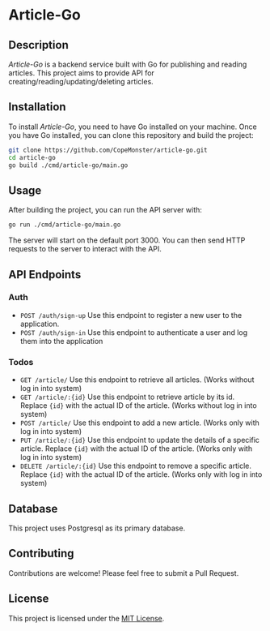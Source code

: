 # Article-Go

## Description
*Article-Go* is a backend service built with Go for publishing and reading articles. This project aims to provide API for creating/reading/updating/deleting articles.

## Installation
To install *Article-Go*, you need to have Go installed on your machine. Once you have Go installed, you can clone this repository and build the project:

```bash
git clone https://github.com/CopeMonster/article-go.git
cd article-go
go build ./cmd/article-go/main.go
```

## Usage
After building the project, you can run the API server with:

```bash
go run ./cmd/article-go/main.go
```
The server will start on the default port 3000. You can then send HTTP requests to the server to interact with the API.

## API Endpoints

### Auth
* `POST /auth/sign-up` Use this endpoint to register a new user to the application.
* `POST /auth/sign-in` Use this endpoint to authenticate a user and log them into the application

### Todos
* `GET /article/` Use this endpoint to retrieve all articles. (Works without log in into system)
* `GET /article/:{id}` Use this endpoint to retrieve article by its id. Replace `{id}` with the actual ID of the article. (Works without log in into system)
* `POST /article/` Use this endpoint to add a new article. (Works only with log in into system)
* `PUT /article/:{id}` Use this endpoint to update the details of a specific article. Replace `{id}` with the actual ID of the article. (Works only with log in into system)
* `DELETE /article/:{id}` Use this endpoint to remove a specific article. Replace `{id}` with the actual ID of the article. (Works only with log in into system)

## Database
This project uses Postgresql as its primary database.

## Contributing
Contributions are welcome! Please feel free to submit a Pull Request.

## License
This project is licensed under the [MIT License](https://github.com/CopeMonster/article-go/blob/master/LICENSE).
